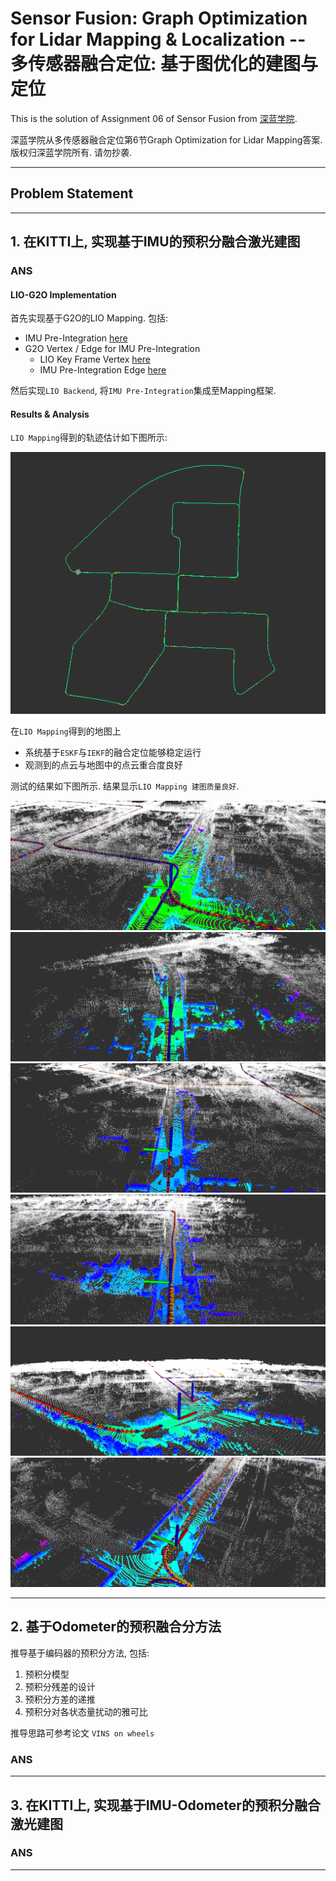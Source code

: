 # Sensor Fusion: Graph Optimization for Lidar Mapping & Localization -- 多传感器融合定位: 基于图优化的建图与定位

This is the solution of Assignment 06 of Sensor Fusion from [深蓝学院](https://www.shenlanxueyuan.com/course/261).

深蓝学院从多传感器融合定位第6节Graph Optimization for Lidar Mapping答案. 版权归深蓝学院所有. 请勿抄袭.

---

## Problem Statement

---

## 1. 在KITTI上, 实现基于IMU的预积分融合激光建图

### ANS

#### LIO-G2O Implementation

首先实现基于G2O的LIO Mapping. 包括:

* IMU Pre-Integration [here](src/lidar_localization/src/models/pre_integrator/imu_pre_integrator.cpp#178)
* G2O Vertex / Edge for IMU Pre-Integration
    * LIO Key Frame Vertex [here](src/lidar_localization/include/lidar_localization/models/graph_optimizer/g2o/vertex/vertex_prvag.hpp)
    * IMU Pre-Integration Edge [here](src/lidar_localization/include/lidar_localization/models/graph_optimizer/g2o/edge/edge_prvag_imu_pre_integration.hpp)

然后实现`LIO Backend`, 将`IMU Pre-Integration`集成至Mapping框架.

#### Results & Analysis

`LIO Mapping`得到的轨迹估计如下图所示:

<img src="doc/images/01-optimized-trajectory-using-lio.png" width="%100" alt="Trajectory Estimation using LIO">

在`LIO Mapping`得到的地图上

* 系统基于`ESKF`与`IEKF`的融合定位能够稳定运行
* 观测到的点云与地图中的点云重合度良好

测试的结果如下图所示. 结果显示`LIO Mapping 建图质量良好`.

![Localiztion & Map Integrity Demo](doc/images/02-localization-demo-a.png)
![Localiztion & Map Integrity Demo](doc/images/02-localization-demo-b.png)
![Localiztion & Map Integrity Demo](doc/images/02-localization-demo-c.png)
![Localiztion & Map Integrity Demo](doc/images/02-localization-demo-d.png)
![Localiztion & Map Integrity Demo](doc/images/02-localization-demo-e.png)
![Localiztion & Map Integrity Demo](doc/images/02-localization-demo-f.png)

---

## 2. 基于Odometer的预积融合分方法

推导基于编码器的预积分方法, 包括:

1. 预积分模型
2. 预积分残差的设计
3. 预积分方差的递推
4. 预积分对各状态量扰动的雅可比

推导思路可参考论文 `VINS on wheels`

### ANS

---

## 3. 在KITTI上, 实现基于IMU-Odometer的预积分融合激光建图

### ANS

---

